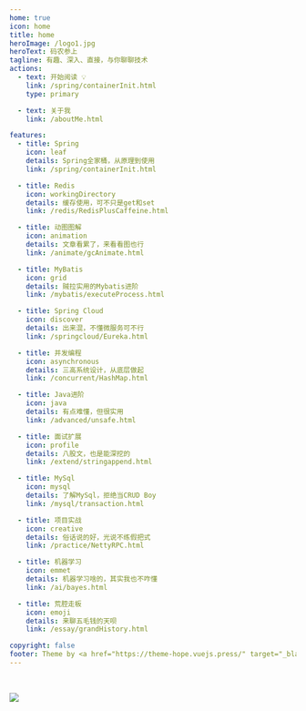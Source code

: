 ```yaml
---
home: true
icon: home
title: home
heroImage: /logo1.jpg
heroText: 码农参上
tagline: 有趣、深入、直接，与你聊聊技术
actions:
  - text: 开始阅读 💡
    link: /spring/containerInit.html
    type: primary

  - text: 关于我
    link: /aboutMe.html

features:
  - title: Spring
    icon: leaf
    details: Spring全家桶，从原理到使用
    link: /spring/containerInit.html

  - title: Redis
    icon: workingDirectory
    details: 缓存使用，可不只是get和set
    link: /redis/RedisPlusCaffeine.html

  - title: 动图图解
    icon: animation
    details: 文章看累了，来看看图也行
    link: /animate/gcAnimate.html

  - title: MyBatis
    icon: grid
    details: 贼拉实用的Mybatis进阶
    link: /mybatis/executeProcess.html

  - title: Spring Cloud
    icon: discover
    details: 出来混，不懂微服务可不行
    link: /springcloud/Eureka.html

  - title: 并发编程
    icon: asynchronous
    details: 三高系统设计，从底层做起
    link: /concurrent/HashMap.html

  - title: Java进阶
    icon: java
    details: 有点难懂，但很实用
    link: /advanced/unsafe.html

  - title: 面试扩展
    icon: profile
    details: 八股文，也是能深挖的
    link: /extend/stringappend.html

  - title: MySql
    icon: mysql
    details: 了解MySql，拒绝当CRUD Boy
    link: /mysql/transaction.html

  - title: 项目实战
    icon: creative
    details: 俗话说的好，光说不练假把式
    link: /practice/NettyRPC.html

  - title: 机器学习
    icon: emmet
    details: 机器学习啥的，其实我也不咋懂
    link: /ai/bayes.html

  - title: 荒腔走板
    icon: emoji
    details: 来聊五毛钱的天呗
    link: /essay/grandHistory.html

copyright: false
footer: Theme by <a href="https://theme-hope.vuejs.press/" target="_blank">VuePress Theme Hope</a> | MIT Licensed, Copyright © 2019-present Mr.Hope
---
```


<br>

![](https://p3-juejin.byteimg.com/tos-cn-i-k3u1fbpfcp/b11fa42ed37d4ac7859dd5de20863820~tplv-k3u1fbpfcp-zoom-1.image)